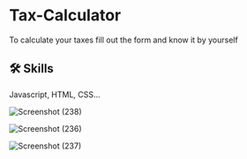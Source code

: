 
# Tax-Calculator

To calculate your taxes fill out the form and know it by yourself


## 🛠 Skills
Javascript, HTML, CSS...

![Screenshot (238)](https://github.com/bikrambiku00/Tax-Calculator/assets/157112149/639118ab-e40a-4f34-bcdd-1610317b222e)

![Screenshot (236)](https://github.com/bikrambiku00/Tax-Calculator/assets/157112149/9b4e44b5-c283-4246-b5df-f857386f949b)

![Screenshot (237)](https://github.com/bikrambiku00/Tax-Calculator/assets/157112149/373c1341-531a-4665-bf22-77f77c152f19)
